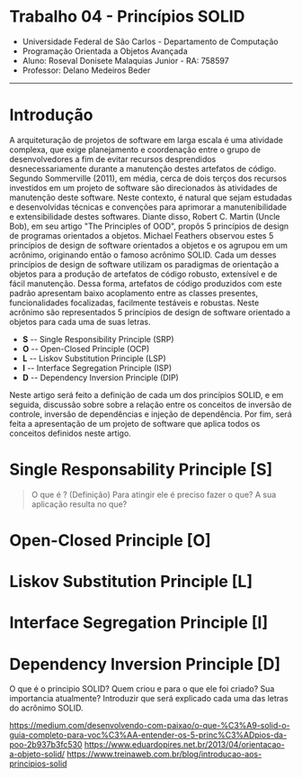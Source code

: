 # Trabalho 04 - Princípios SOLID
- Universidade Federal de São Carlos - Departamento de Computação
- Programação Orientada a Objetos Avançada
- Aluno: Roseval Donisete Malaquias Junior - RA: 758597
- Professor: Delano Medeiros Beder

---

# Introdução

A arquiteturação de projetos de software em larga escala é uma atividade complexa, que exige planejamento e coordenação entre o grupo de desenvolvedores a fim de evitar recursos desprendidos desnecessariamente durante a manutenção destes artefatos de código. Segundo Sommerville (2011), em média, cerca de dois terços dos recursos investidos em um projeto de software são direcionados às atividades de manutenção deste software. Neste contexto, é natural que sejam estudadas e desenvolvidas técnicas e convenções para aprimorar a manutenibilidade e extensibilidade destes softwares. Diante disso, Robert C. Martin (Uncle Bob), em seu artigo "The Principles of OOD", propôs 5 princípios de design de programas orientados a objetos. Michael Feathers observou estes 5 princípios de design de software orientados a objetos e os agrupou em um acrônimo, originando então o famoso acrônimo SOLID. Cada um desses princípios de design de software utilizam os paradigmas de orientação a objetos para a produção de artefatos de código robusto, extensível e de fácil manutenção. Dessa forma, artefatos de código produzidos com este padrão apresentam baixo acoplamento entre as classes presentes, funcionalidades focalizadas, facilmente testáveis e robustas. Neste acrônimo são representados 5 princípios de design de software orientado a objetos para cada uma de suas letras.

- **S** -- Single Responsibility Principle (SRP)
- **O** -- Open-Closed Principle (OCP)
- **L** -- Liskov Substitution Principle (LSP)
- **I** -- Interface Segregation Principle (ISP)
- **D** -- Dependency Inversion Principle (DIP)

Neste artigo será feito a definição de cada um dos princípios SOLID, e em seguida, discussão sobre sobre a relação entre os conceitos de inversão de controle, inversão de dependências e injeção de dependência. Por fim, será feita a apresentação de um projeto de software que aplica todos os conceitos definidos neste artigo. 


# Single Responsability Principle [S]
> O que é ? (Definição)
> Para atingir ele é preciso fazer o que?
> A sua aplicação resulta no que?

# Open-Closed Principle [O]
# Liskov Substitution Principle [L]
# Interface Segregation Principle [I]
# Dependency Inversion Principle [D]

O que é o principio SOLID? 
Quem criou e para o que ele foi criado?
Sua importancia atualmente?
Introduzir que será explicado cada uma das letras do acrônimo SOLID.

https://medium.com/desenvolvendo-com-paixao/o-que-%C3%A9-solid-o-guia-completo-para-voc%C3%AA-entender-os-5-princ%C3%ADpios-da-poo-2b937b3fc530
https://www.eduardopires.net.br/2013/04/orientacao-a-objeto-solid/
https://www.treinaweb.com.br/blog/introducao-aos-principios-solid
